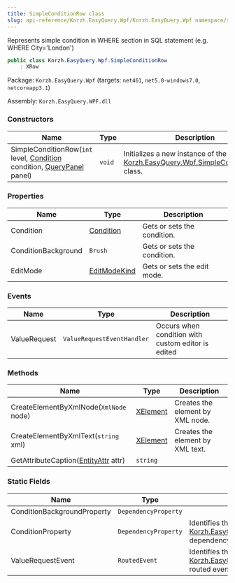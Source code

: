 ```yaml
---
title: SimpleConditionRow class
slug: api-reference/Korzh.EasyQuery.Wpf/Korzh.EasyQuery.Wpf namespace/simpleconditionrow-class
---
```



Represents simple condition in WHERE section in SQL statement (e.g. WHERE City='London')
```csharp
public class Korzh.EasyQuery.Wpf.SimpleConditionRow
    : XRow

```
Package: `Korzh.EasyQuery.Wpf` (targets: `net461`, `net5.0-windows7.0`, `netcoreapp3.1`)

Assembly: `Korzh.EasyQuery.WPF.dll`

### Constructors

| Name | Type | Description | 
| --- | --- | --- | 
| SimpleConditionRow(`int` level, [Condition](/api-reference/korzh-easyquery/korzh-easyquery-namespace/condition-class) condition, [QueryPanel](/api-reference/korzh-easyquery-wpf/korzh-easyquery-wpf-namespace/querypanel-class) panel) | `void` | Initializes a new instance of the [Korzh.EasyQuery.Wpf.SimpleConditionRow](/api-reference/korzh-easyquery-wpf/korzh-easyquery-wpf-namespace/simpleconditionrow-class) class. | 


### Properties

| Name | Type | Description | 
| --- | --- | --- | 
| Condition | [Condition](/api-reference/korzh-easyquery/korzh-easyquery-namespace/condition-class) | Gets or sets the condition. | 
| ConditionBackground | `Brush` | Gets or sets the condition. | 
| EditMode | [EditModeKind](/api-reference/korzh-easyquery-wpf/korzh-easyquery-wpf-namespace/editmodekind-enum) | Gets or sets the edit mode. | 


### Events

| Name | Type | Description | 
| --- | --- | --- | 
| ValueRequest | `ValueRequestEventHandler` | Occurs when condition with custom editor is edited | 


### Methods

| Name | Type | Description | 
| --- | --- | --- | 
| CreateElementByXmlNode(`XmlNode` node) | [XElement](/api-reference/korzh-easyquery-wpf/korzh-easyquery-wpf-namespace/xelement-class) | Creates the element by XML node. | 
| CreateElementByXmlText(`string` xml) | [XElement](/api-reference/korzh-easyquery-wpf/korzh-easyquery-wpf-namespace/xelement-class) | Creates the element by XML text. | 
| GetAttributeCaption([EntityAttr](/api-reference/korzh-easyquery/korzh-easyquery-namespace/entityattr-class) attr) | `string` |  | 


### Static Fields

| Name | Type | Description | 
| --- | --- | --- | 
| ConditionBackgroundProperty | `DependencyProperty` |  | 
| ConditionProperty | `DependencyProperty` | Identifies the [Korzh.EasyQuery.Wpf.SimpleConditionRow.Condition](/api-reference/korzh-easyquery-wpf/korzh-easyquery-wpf-namespace/simpleconditionrow-class) dependency property | 
| ValueRequestEvent | `RoutedEvent` | Identifies the [Korzh.EasyQuery.Wpf.SimpleConditionRow.ValueRequest](/api-reference/korzh-easyquery-wpf/korzh-easyquery-wpf-namespace/simpleconditionrow-class) routed event |